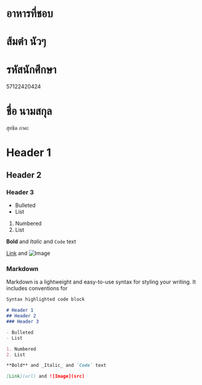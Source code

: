 # อาหารที่ชอบ
# ส้มตำ นัวๆ

# รหัสนักศึกษา
57122420424

# ชื่อ นามสกุล
สุทธิด ภาคะ

# Header 1
## Header 2
### Header 3

- Bulleted
- List

1. Numbered
2. List

**Bold** and _Italic_ and `Code` text

[Link](url) and ![Image](src)

### Markdown

Markdown is a lightweight and easy-to-use syntax for styling your writing. It includes conventions for

```markdown
Syntax highlighted code block

# Header 1
## Header 2
### Header 3

- Bulleted
- List

1. Numbered
2. List

**Bold** and _Italic_ and `Code` text

[Link](url) and ![Image](src)
